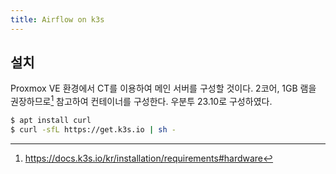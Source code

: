 ```yaml
---
title: Airflow on k3s
---
```


## 설치

Proxmox VE 환경에서 CT를 이용하여 메인 서버를 구성할 것이다. 2코어, 1GB 램을
권장하므로[^1] 참고하여 컨테이너를 구성한다. 우분투 23.10로 구성하였다.

[^1]: https://docs.k3s.io/kr/installation/requirements#hardware

```bash
$ apt install curl
$ curl -sfL https://get.k3s.io | sh -
```
